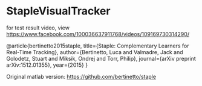 # StapleVisualTracker

for test result video, view
https://www.facebook.com/100036637911768/videos/109169730314290/


@article{bertinetto2015staple,
  title={Staple: Complementary Learners for Real-Time Tracking},
  author={Bertinetto, Luca and Valmadre, Jack and Golodetz, Stuart and Miksik, Ondrej and Torr, Philip},
  journal={arXiv preprint arXiv:1512.01355},
  year={2015}
}

Original matlab version: https://github.com/bertinetto/staple
